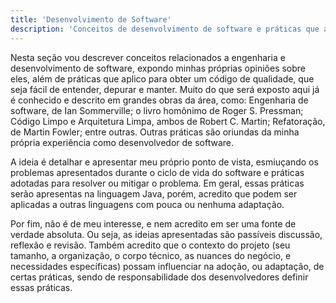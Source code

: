 ```yaml
---
title: 'Desenvolvimento de Software'
description: 'Conceitos de desenvolvimento de software e práticas que aplico durante para obter um código de qualidade, que seja fácil de entender, depurar e manter.'
---
```


Nesta seção vou descrever conceitos relacionados a engenharia e desenvolvimento de software, expondo minhas próprias opiniões sobre eles, além de práticas que aplico para obter um código de qualidade, que seja fácil de entender, depurar e manter. Muito do que será exposto aqui já é conhecido e descrito em grandes obras da área, como: Engenharia de software, de Ian Sommerville; o livro homônimo de Roger S. Pressman; Código Limpo e Arquitetura Limpa, ambos de Robert C. Martin; Refatoração, de Martin Fowler; entre outras. Outras práticas são oriundas da minha própria experiência como desenvolvedor de software.

A ideia é detalhar e apresentar meu próprio ponto de vista, esmiuçando os problemas apresentados durante o ciclo de vida do software e práticas adotadas para resolver ou mitigar o problema. Em geral, essas práticas serão apresentas na linguagem Java, porém, acredito que podem ser aplicadas a outras linguagens com pouca ou nenhuma adaptação.

Por fim, não é de meu interesse, e nem acredito em ser uma fonte de verdade absoluta. Ou seja, as ideias apresentadas são passíveis discussão, reflexão e revisão. Também acredito que o contexto do projeto (seu tamanho, a organização, o corpo técnico, as nuances do negócio, e necessidades específicas) possam influenciar na adoção, ou adaptação, de certas práticas, sendo de responsabilidade dos desenvolvedores definir essas práticas.
